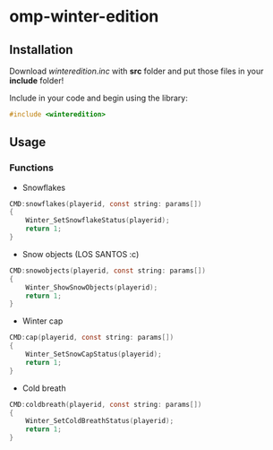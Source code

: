 # omp-winter-edition

## Installation

Download *winteredition.inc* with **src** folder and put those files in your **include** folder!

Include in your code and begin using the library:

```c
#include <winteredition>
```

## Usage

### Functions
- Snowflakes
```c
CMD:snowflakes(playerid, const string: params[])
{
    Winter_SetSnowflakeStatus(playerid);
    return 1;
}
```

- Snow objects (LOS SANTOS :c)
```c
CMD:snowobjects(playerid, const string: params[])
{
    Winter_ShowSnowObjects(playerid);
    return 1;
}
```

- Winter cap
```c
CMD:cap(playerid, const string: params[])
{
    Winter_SetSnowCapStatus(playerid);
    return 1;
}
```

- Cold breath
```c
CMD:coldbreath(playerid, const string: params[])
{
    Winter_SetColdBreathStatus(playerid);
    return 1;
}
```
